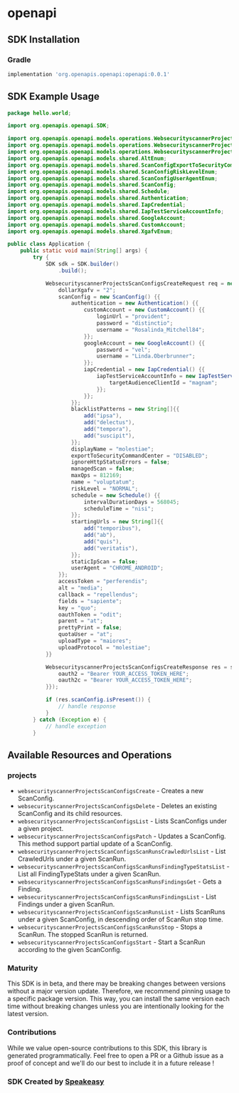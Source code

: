# openapi

<!-- Start SDK Installation -->
## SDK Installation

### Gradle

```groovy
implementation 'org.openapis.openapi:openapi:0.0.1'
```
<!-- End SDK Installation -->

## SDK Example Usage
<!-- Start SDK Example Usage -->
```java
package hello.world;

import org.openapis.openapi.SDK;

import org.openapis.openapi.models.operations.WebsecurityscannerProjectsScanConfigsCreateSecurity;
import org.openapis.openapi.models.operations.WebsecurityscannerProjectsScanConfigsCreateRequest;
import org.openapis.openapi.models.operations.WebsecurityscannerProjectsScanConfigsCreateResponse;
import org.openapis.openapi.models.shared.AltEnum;
import org.openapis.openapi.models.shared.ScanConfigExportToSecurityCommandCenterEnum;
import org.openapis.openapi.models.shared.ScanConfigRiskLevelEnum;
import org.openapis.openapi.models.shared.ScanConfigUserAgentEnum;
import org.openapis.openapi.models.shared.ScanConfig;
import org.openapis.openapi.models.shared.Schedule;
import org.openapis.openapi.models.shared.Authentication;
import org.openapis.openapi.models.shared.IapCredential;
import org.openapis.openapi.models.shared.IapTestServiceAccountInfo;
import org.openapis.openapi.models.shared.GoogleAccount;
import org.openapis.openapi.models.shared.CustomAccount;
import org.openapis.openapi.models.shared.XgafvEnum;

public class Application {
    public static void main(String[] args) {
        try {
            SDK sdk = SDK.builder()
                .build();

            WebsecurityscannerProjectsScanConfigsCreateRequest req = new WebsecurityscannerProjectsScanConfigsCreateRequest() {{
                dollarXgafv = "2";
                scanConfig = new ScanConfig() {{
                    authentication = new Authentication() {{
                        customAccount = new CustomAccount() {{
                            loginUrl = "provident";
                            password = "distinctio";
                            username = "Rosalinda_Mitchell84";
                        }};
                        googleAccount = new GoogleAccount() {{
                            password = "vel";
                            username = "Linda.Oberbrunner";
                        }};
                        iapCredential = new IapCredential() {{
                            iapTestServiceAccountInfo = new IapTestServiceAccountInfo() {{
                                targetAudienceClientId = "magnam";
                            }};
                        }};
                    }};
                    blacklistPatterns = new String[]{{
                        add("ipsa"),
                        add("delectus"),
                        add("tempora"),
                        add("suscipit"),
                    }};
                    displayName = "molestiae";
                    exportToSecurityCommandCenter = "DISABLED";
                    ignoreHttpStatusErrors = false;
                    managedScan = false;
                    maxQps = 812169;
                    name = "voluptatum";
                    riskLevel = "NORMAL";
                    schedule = new Schedule() {{
                        intervalDurationDays = 568045;
                        scheduleTime = "nisi";
                    }};
                    startingUrls = new String[]{{
                        add("temporibus"),
                        add("ab"),
                        add("quis"),
                        add("veritatis"),
                    }};
                    staticIpScan = false;
                    userAgent = "CHROME_ANDROID";
                }};
                accessToken = "perferendis";
                alt = "media";
                callback = "repellendus";
                fields = "sapiente";
                key = "quo";
                oauthToken = "odit";
                parent = "at";
                prettyPrint = false;
                quotaUser = "at";
                uploadType = "maiores";
                uploadProtocol = "molestiae";
            }}            

            WebsecurityscannerProjectsScanConfigsCreateResponse res = sdk.projects.websecurityscannerProjectsScanConfigsCreate(req, new WebsecurityscannerProjectsScanConfigsCreateSecurity() {{
                oauth2 = "Bearer YOUR_ACCESS_TOKEN_HERE";
                oauth2c = "Bearer YOUR_ACCESS_TOKEN_HERE";
            }});

            if (res.scanConfig.isPresent()) {
                // handle response
            }
        } catch (Exception e) {
            // handle exception
        }
```
<!-- End SDK Example Usage -->

<!-- Start SDK Available Operations -->
## Available Resources and Operations


### projects

* `websecurityscannerProjectsScanConfigsCreate` - Creates a new ScanConfig.
* `websecurityscannerProjectsScanConfigsDelete` - Deletes an existing ScanConfig and its child resources.
* `websecurityscannerProjectsScanConfigsList` - Lists ScanConfigs under a given project.
* `websecurityscannerProjectsScanConfigsPatch` - Updates a ScanConfig. This method support partial update of a ScanConfig.
* `websecurityscannerProjectsScanConfigsScanRunsCrawledUrlsList` - List CrawledUrls under a given ScanRun.
* `websecurityscannerProjectsScanConfigsScanRunsFindingTypeStatsList` - List all FindingTypeStats under a given ScanRun.
* `websecurityscannerProjectsScanConfigsScanRunsFindingsGet` - Gets a Finding.
* `websecurityscannerProjectsScanConfigsScanRunsFindingsList` - List Findings under a given ScanRun.
* `websecurityscannerProjectsScanConfigsScanRunsList` - Lists ScanRuns under a given ScanConfig, in descending order of ScanRun stop time.
* `websecurityscannerProjectsScanConfigsScanRunsStop` - Stops a ScanRun. The stopped ScanRun is returned.
* `websecurityscannerProjectsScanConfigsStart` - Start a ScanRun according to the given ScanConfig.
<!-- End SDK Available Operations -->

### Maturity

This SDK is in beta, and there may be breaking changes between versions without a major version update. Therefore, we recommend pinning usage 
to a specific package version. This way, you can install the same version each time without breaking changes unless you are intentionally 
looking for the latest version.

### Contributions

While we value open-source contributions to this SDK, this library is generated programmatically. 
Feel free to open a PR or a Github issue as a proof of concept and we'll do our best to include it in a future release !

### SDK Created by [Speakeasy](https://docs.speakeasyapi.dev/docs/using-speakeasy/client-sdks)
